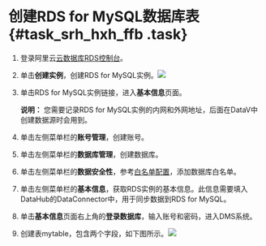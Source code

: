 # 创建RDS for MySQL数据库表 {#task_srh_hxh_ffb .task}

1.  登录阿里云[云数据库RDS控制台](https://rdsnext.console.aliyun.com)。
2.  单击**创建实例**，创建RDS for MySQL实例。![](http://static-aliyun-doc.oss-cn-hangzhou.aliyuncs.com/assets/img/21748/156015798012612_zh-CN.png)


3.  单击RDS for MySQL实例链接，进入**基本信息**页面。 

    **说明：** 您需要记录RDS for MySQL实例的内网和外网地址，后面在DataV中创建数据源时会用到。

4.  单击左侧菜单栏的**账号管理**，创建账号。
5.  单击左侧菜单栏的**数据库管理**，创建数据库。
6.  单击左侧菜单栏的**数据安全性**，参考[白名单配置](https://help.aliyun.com/document_detail/72977.html)，添加数据库白名单。
7.  单击左侧菜单栏的**基本信息**，获取RDS实例的基本信息。此信息需要填入DataHub的DataConnector中，用于同步数据到RDS for MySQL。
8.  单击**基本信息**页面右上角的**登录数据库**，输入账号和密码，进入DMS系统。
9.  创建表mytable，包含两个字段，如下图所示。![](http://static-aliyun-doc.oss-cn-hangzhou.aliyuncs.com/assets/img/21748/156015798012615_zh-CN.png)



